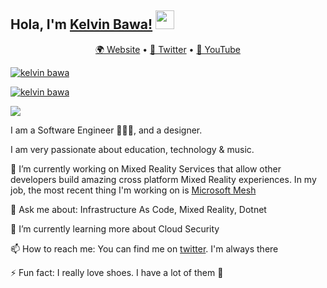 ## Hola, I'm [Kelvin Bawa!](https://kelvinbawa.com) <img src="https://raw.githubusercontent.com/MartinHeinz/MartinHeinz/master/wave.gif" width="30px">

<p align="center">
  <a href="https://kelvinbawa.com">🌍 Website</a> • 
  <a href="https://twitter.com/kelvinbawa">📱 Twitter</a> • 
  <a href="https://youtube.com/c/kelvinbawa">📼 YouTube</a>
</p>

[![kelvin bawa](https://cdn.dribbble.com/users/263906/screenshots/3006478/media/3067035b05eb13ca57d697c63606e465.png)](https://www.kelvinbawa.com)

[![kelvin bawa](https://github-readme-stats.vercel.app/api?username=kelvinbawa&&show_icons=true&title_color=ffffff&icon_color=bb2acf&text_color=daf7dc&bg_color=151515)](https://www.kelvinbawa.com)

<a href="https://github.com/kelvinbawa">
  <img align="center" src="[https://github-readme-stats.vercel.app/api/top-langs/?username=kelvinbawa&theme=light&hide_langs_below=1](https://media-exp1.licdn.com/dms/image/C4D16AQGbu9IZrZdIag/profile-displaybackgroundimage-shrink_350_1400/0/1654913005722?e=1660176000&v=beta&t=xMG8NGKYRP_3oUQ9MJ_c83gHaRAvGPY5uwGx12O1OsQ)" />
</a>


I am a Software Engineer 👩🏽‍💻, and a designer.

I am very passionate about education, technology & music.


🔭 I’m currently working on Mixed Reality Services that allow other developers build amazing cross platform Mixed Reality experiences. In my job, the most recent thing I'm working on is [Microsoft Mesh](https://www.microsoft.com/en-us/mesh)

💬 Ask me about: Infrastructure As Code, Mixed Reality, Dotnet

🌱 I’m currently learning more about Cloud Security

📫 How to reach me: You can find me on [twitter](https://twitter.com/AdoraNwodo). I'm always there

⚡ Fun fact: I really love shoes. I have a lot of them 👠

<!--
**AdoraNwodo/AdoraNwodo** is a ✨ _special_ ✨ repository because its `README.md` (this file) appears on your GitHub profile.

Here are some ideas to get you started:

- 🔭 I’m currently working on ...
- 🌱 I’m currently learning ...
- 👯 I’m looking to collaborate on ...
- 🤔 I’m looking for help with ...
- 💬 Ask me about ...
- 📫 How to reach me: ...
- 😄 Pronouns: ...
- ⚡ Fun fact: ...
-->
